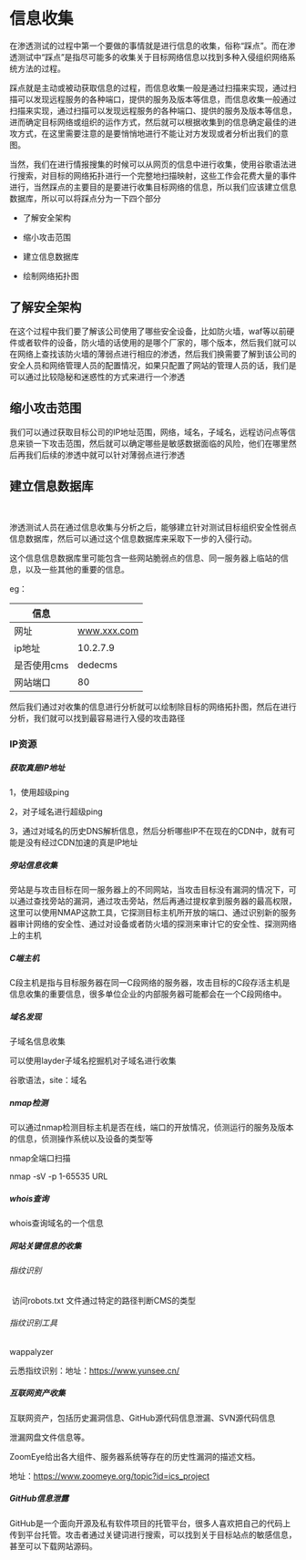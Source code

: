 # 信息收集

​       在渗透测试的过程中第一个要做的事情就是进行信息的收集，俗称“踩点”。而在渗透测试中“踩点”是指尽可能多的收集关于目标网络信息以找到多种入侵组织网络系统方法的过程。

​		踩点就是主动或被动获取信息的过程，而信息收集一般是通过扫描来实现，通过扫描可以发现远程服务的各种端口，提供的服务及版本等信息，而信息收集一般通过扫描来实现，通过扫描可以发现远程服务的各种端口、提供的服务及版本等信息，进而确定目标网络或组织的运作方式，然后就可以根据收集到的信息确定最佳的进攻方式，在这里需要注意的是要悄悄地进行不能让对方发现或者分析出我们的意图。

​		当然，我们在进行情报搜集的时候可以从网页的信息中进行收集，使用谷歌语法进行搜索，对目标的网络拓扑进行一个完整地扫描映射，这些工作会花费大量的事件进行，当然踩点的主要目的是要进行收集目标网络的信息，所以我们应该建立信息数据库，所以可以将踩点分为一下四个部分

-  了解安全架构

- 缩小攻击范围

- 建立信息数据库

- 绘制网络拓扑图

## 了解安全架构

​	在这个过程中我们要了解该公司使用了哪些安全设备，比如防火墙，waf等以前硬件或者软件的设备，防火墙的话使用的是哪个厂家的，哪个版本，然后我们就可以在网络上查找该防火墙的薄弱点进行相应的渗透，然后我们换需要了解到该公司的安全人员和网络管理人员的配置情况，如果只配置了网站的管理人员的话，我们是可以通过比较隐秘和迷惑性的方式来进行一个渗透

## 缩小攻击范围

​	我们可以通过获取目标公司的IP地址范围，网络，域名，子域名，远程访问点等信息来锁一下攻击范围，然后就可以确定哪些是敏感数据面临的风险，他们在哪里然后再我们后续的渗透中就可以针对薄弱点进行渗透

## 建立信息数据库

​		

渗透测试人员在通过信息收集与分析之后，能够建立针对测试目标组织安全性弱点信息数据库，然后可以通过这个信息数据库来采取下一步的入侵行动。

这个信息信息数据库里可能包含一些网站脆弱点的信息、同一服务器上临站的信息，以及一些其他的重要的信息。

eg：

| 信息        |             |
| ----------- | ----------- |
| 网址        | www.xxx.com |
| ip地址      | 10.2.7.9    |
| 是否使用cms | dedecms     |
| 网站端口    | 80          |

然后我们通过对收集的信息进行分析就可以绘制除目标的网络拓扑图，然后在进行分析，我们就可以找到最容易进行入侵的攻击路径



### IP资源

##### 获取真是IP地址

1，使用超级ping

2，对子域名进行超级ping

3，通过对域名的历史DNS解析信息，然后分析哪些IP不在现在的CDN中，就有可能是没有经过CDN加速的真是IP地址

##### 旁站信息收集

旁站是与攻击目标在同一服务器上的不同网站，当攻击目标没有漏洞的情况下，可以通过查找旁站的漏洞，通过攻击旁站，然后再通过提权拿到服务器的最高权限，这里可以使用NMAP这款工具，它探测目标主机所开放的端口、通过识别新的服务器审计网络的安全性、通过对设备或者防火墙的探测来审计它的安全性、探测网络上的主机

##### C端主机

C段主机是指与目标服务器在同一C段网络的服务器，攻击目标的C段存活主机是信息收集的重要信息，很多单位企业的内部服务器可能都会在一个C段网络中。

##### 域名发现

子域名信息收集

 可以使用layder子域名挖掘机对子域名进行收集

谷歌语法，site：域名

##### nmap检测

可以通过nmap检测目标主机是否在线，端口的开放情况，侦测运行的服务及版本的信息，侦测操作系统以及设备的类型等

nmap全端口扫描

  nmap -sV -p 1-65535 URL

##### whois查询

whois查询域名的一个信息

##### 网站关键信息的收集

###### 指纹识别

​		访问robots.txt 文件通过特定的路径判断CMS的类型

###### 指纹识别工具

wappalyzer

云悉指纹识别：地址：https://www.yunsee.cn/

##### 互联网资产收集

互联网资产，包括历史漏洞信息、GitHub源代码信息泄漏、SVN源代码信息

泄漏网盘文件信息等。

ZoomEye给出各大组件、服务器系统等存在的历史性漏洞的描述文档。

地址：https://www.zoomeye.org/topic?id=ics_project

##### GitHub信息泄露

GitHub是一个面向开源及私有软件项目的托管平台，很多人喜欢把自己的代码上传到平台托管。攻击者通过关键词进行搜索，可以找到关于目标站点的敏感信息，甚至可以下载网站源码。